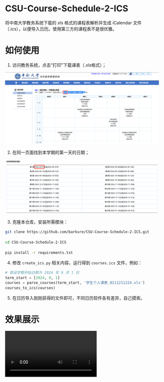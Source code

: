 # CSU-Course-Schedule-2-ICS
将中南大学教务系统下载的 xls 格式的课程表解析并生成 iCalendar 文件（.ics），以便导入日历。使用第三方的课程表不是很优雅。
# 如何使用
1. 访问教务系统，点击“打印”下载课表（.xls格式）；

![](./captures/1.png)

2. 在同一页面找到本学期的第一天的日期；

![](./captures/2.png)

3. 克隆本仓库，安装所需模块：

```bash
git clone https://github.com/barkure/CSU-Course-Schedule-2-ICS.git

cd CSU-Course-Schedule-2-ICS

pip install -r requirements.txt
```

4. 修改 `create_ics.py` 相关内容，运行得到 `courses.ics` 文件，例如：

```python
# 假设学期开始日期为 2024 年 9 月 1 日
term_start = [2024, 9, 1]
courses = parse_courses(term_start, '学生个人课表_8211211224.xls')
courses_to_ics(courses)
```

5. 在日历导入刚刚获得的文件即可，不同日历软件各有差异，自己摸索。

# 效果展示

<video controls src="https://github.com/barkure/CSU-Course-Schedule-2-ICS/blob/main/captures/video.mp4" title="./captures/video.mp4"></video>